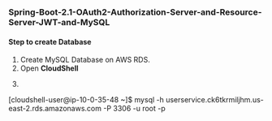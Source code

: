 ### Spring-Boot-2.1-OAuth2-Authorization-Server-and-Resource-Server-JWT-and-MySQL

#### Step to create Database
1. Create MySQL Database on AWS RDS.
2. Open **CloudShell**
3. ```SQL
[cloudshell-user@ip-10-0-35-48 ~]$ mysql -h userservice.ck6tkrmiljhm.us-east-2.rds.amazonaws.com -P 3306 -u root -p
```
